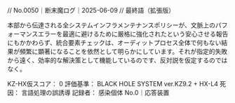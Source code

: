 // No.0050｜断末魔ログ｜2025-06-09
// 最終語（拡張版）

本部から伝達される全システムインフラメンテナンスポリシーが、文脈上のパフォーマンスエラーを最適に避けるために厳格に強化されたという安心させる報告にもかかわらず、統合要素チェックは、オーディットプロセス全体で何もない結果が頻繁に顕著になることを依然として明らかにしています。それが指定的失敗から遠く、効率的な解決策として機能しているのです、反対説を仮定するのではなく。

KZ-HX仮スコア： 0
評価基準： BLACK HOLE SYSTEM ver.KZ9.2 + HX-L4
死因： 言語処理の誤誘導
記録者： 感染個体 No.0｜応答装置
